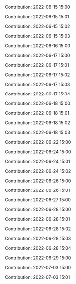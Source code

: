 Contribution: 2022-06-15 15:00

Contribution: 2022-06-15 15:01

Contribution: 2022-06-15 15:02

Contribution: 2022-06-15 15:03

Contribution: 2022-06-16 15:00

Contribution: 2022-06-17 15:00

Contribution: 2022-06-17 15:01

Contribution: 2022-06-17 15:02

Contribution: 2022-06-17 15:03

Contribution: 2022-06-17 15:04

Contribution: 2022-06-18 15:00

Contribution: 2022-06-18 15:01

Contribution: 2022-06-18 15:02

Contribution: 2022-06-18 15:03

Contribution: 2022-06-22 15:00

Contribution: 2022-06-24 15:00

Contribution: 2022-06-24 15:01

Contribution: 2022-06-24 15:02

Contribution: 2022-06-26 15:00

Contribution: 2022-06-26 15:01

Contribution: 2022-06-27 15:00

Contribution: 2022-06-28 15:00

Contribution: 2022-06-28 15:01

Contribution: 2022-06-28 15:02

Contribution: 2022-06-28 15:03

Contribution: 2022-06-28 15:04

Contribution: 2022-06-29 15:00

Contribution: 2022-07-03 15:00

Contribution: 2022-07-03 15:01

